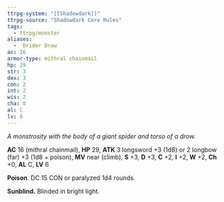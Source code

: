 ```yaml
---
ttrpg-system: "[[Shadowdark]]"
ttrpg-source: "Shadowdark Core Rules"
tags:
  - ttrpg/monster
aliases:
  -  Drider Drow
ac: 16
armor-type: mithral chainmail
hp: 29
str: 3
dex: 3
con: 2
int: 2
wis: 2
cha: 0
al: C
lv: 6
---
```


_A monstrosity with the body of a giant spider and torso of a drow._

**AC** 16 (mithral chainmail), **HP** 29, **ATK** 3 longsword +3 (1d8) or 2 longbow (far) +3 (1d8 + poison), **MV** near (climb), **S** +3, **D** +3, **C** +2, **I** +2, **W** +2, **Ch** +0, **AL** C, **LV** 6

**Poison**. DC 15 CON or paralyzed 1d4 rounds. 

**Sunblind.** Blinded in bright light.


